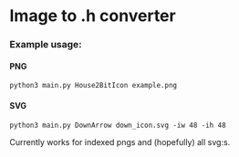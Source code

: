# Image to .h converter

### Example usage:

#### PNG

`python3 main.py House2BitIcon example.png`

#### SVG

`python3 main.py DownArrow down_icon.svg -iw 48 -ih 48`

Currently works for indexed pngs and (hopefully) all svg:s.